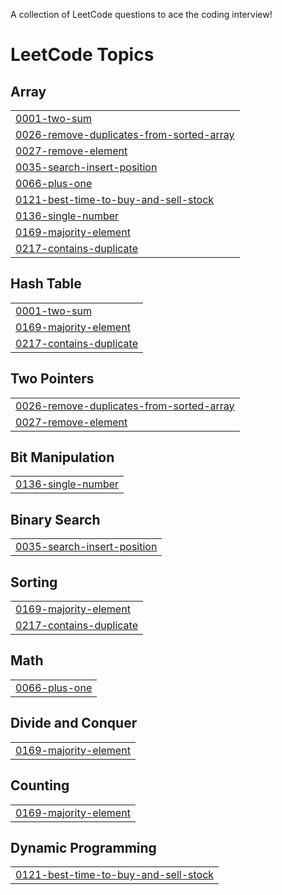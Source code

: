 A collection of LeetCode questions to ace the coding interview!
<!---LeetCode Topics Start-->
# LeetCode Topics
## Array
|  |
| ------- |
| [0001-two-sum](https://github.com/Rizstien/Algorithm_2k25/tree/master/0001-two-sum) |
| [0026-remove-duplicates-from-sorted-array](https://github.com/Rizstien/Algorithm_2k25/tree/master/0026-remove-duplicates-from-sorted-array) |
| [0027-remove-element](https://github.com/Rizstien/Algorithm_2k25/tree/master/0027-remove-element) |
| [0035-search-insert-position](https://github.com/Rizstien/Algorithm_2k25/tree/master/0035-search-insert-position) |
| [0066-plus-one](https://github.com/Rizstien/Algorithm_2k25/tree/master/0066-plus-one) |
| [0121-best-time-to-buy-and-sell-stock](https://github.com/Rizstien/Algorithm_2k25/tree/master/0121-best-time-to-buy-and-sell-stock) |
| [0136-single-number](https://github.com/Rizstien/Algorithm_2k25/tree/master/0136-single-number) |
| [0169-majority-element](https://github.com/Rizstien/Algorithm_2k25/tree/master/0169-majority-element) |
| [0217-contains-duplicate](https://github.com/Rizstien/Algorithm_2k25/tree/master/0217-contains-duplicate) |
## Hash Table
|  |
| ------- |
| [0001-two-sum](https://github.com/Rizstien/Algorithm_2k25/tree/master/0001-two-sum) |
| [0169-majority-element](https://github.com/Rizstien/Algorithm_2k25/tree/master/0169-majority-element) |
| [0217-contains-duplicate](https://github.com/Rizstien/Algorithm_2k25/tree/master/0217-contains-duplicate) |
## Two Pointers
|  |
| ------- |
| [0026-remove-duplicates-from-sorted-array](https://github.com/Rizstien/Algorithm_2k25/tree/master/0026-remove-duplicates-from-sorted-array) |
| [0027-remove-element](https://github.com/Rizstien/Algorithm_2k25/tree/master/0027-remove-element) |
## Bit Manipulation
|  |
| ------- |
| [0136-single-number](https://github.com/Rizstien/Algorithm_2k25/tree/master/0136-single-number) |
## Binary Search
|  |
| ------- |
| [0035-search-insert-position](https://github.com/Rizstien/Algorithm_2k25/tree/master/0035-search-insert-position) |
## Sorting
|  |
| ------- |
| [0169-majority-element](https://github.com/Rizstien/Algorithm_2k25/tree/master/0169-majority-element) |
| [0217-contains-duplicate](https://github.com/Rizstien/Algorithm_2k25/tree/master/0217-contains-duplicate) |
## Math
|  |
| ------- |
| [0066-plus-one](https://github.com/Rizstien/Algorithm_2k25/tree/master/0066-plus-one) |
## Divide and Conquer
|  |
| ------- |
| [0169-majority-element](https://github.com/Rizstien/Algorithm_2k25/tree/master/0169-majority-element) |
## Counting
|  |
| ------- |
| [0169-majority-element](https://github.com/Rizstien/Algorithm_2k25/tree/master/0169-majority-element) |
## Dynamic Programming
|  |
| ------- |
| [0121-best-time-to-buy-and-sell-stock](https://github.com/Rizstien/Algorithm_2k25/tree/master/0121-best-time-to-buy-and-sell-stock) |
<!---LeetCode Topics End-->